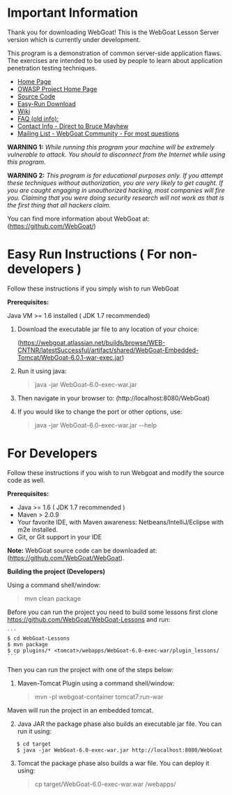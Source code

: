# Important Information

Thank you for downloading WebGoat! This is the WebGoat Lesson Server version which is currently under development.

This program is a demonstration of common server-side application flaws. The
exercises are intended to be used by people to learn about application
penetration testing techniques.

* [Home Page](http://webgoat.github.io)
* [OWASP Project Home Page](http://www.owasp.org/index.php/Category:OWASP_WebGoat_Project)
* [Source Code](https://github.com/WebGoat/WebGoat)
* [Easy-Run Download](https://webgoat.atlassian.net/builds/browse/WEB-CNTNR)
* [Wiki](https://github.com/WebGoat/WebGoat/wiki)
* [FAQ (old info):](http://code.google.com/p/webgoat/wiki/FAQ)
* [Contact Info - Direct to Bruce Mayhew](webgoat@owasp.org)
* [Mailing List - WebGoat Community - For most questions](owasp-webgoat@lists.owasp.org) 

**WARNING 1:** *While running this program your machine will be extremely
vulnerable to attack. You should to disconnect from the Internet while using
this program.*

**WARNING 2:** *This program is for educational purposes only. If you attempt
these techniques without authorization, you are very likely to get caught. If
you are caught engaging in unauthorized hacking, most companies will fire you.
Claiming that you were doing security research will not work as that is the
first thing that all hackers claim.*

You can find more information about WebGoat at:
(https://github.com/WebGoat/)


# Easy Run Instructions ( For non-developers )

Follow these instructions if you simply wish to run WebGoat

**Prerequisites:** 

Java VM >= 1.6 installed ( JDK 1.7 recommended)

1. Download the executable jar file to any location of your choice:

    (https://webgoat.atlassian.net/builds/browse/WEB-CNTNR/latestSuccessful/artifact/shared/WebGoat-Embedded-Tomcat/WebGoat-6.0.1-war-exec.jar)

2. Run it using java:

    > java -jar WebGoat-6.0-exec-war.jar

3. Then navigate in your browser to: (http://localhost:8080/WebGoat)

4. If you would like to change the port or other options, use:

    > java -jar WebGoat-6.0-exec-war.jar --help


# For Developers

Follow these instructions if you wish to run Webgoat and modify the source code as well.

**Prerequisites:**

* Java >= 1.6 ( JDK 1.7 recommended )
* Maven > 2.0.9
* Your favorite IDE, with Maven awareness: Netbeans/IntelliJ/Eclipse with m2e installed.
* Git, or Git support in your IDE
        
**Note:** WebGoat source code can be downloaded at: (https://github.com/WebGoat/WebGoat).


**Building the project (Developers)**

Using a command shell/window:

   > mvn clean package

Before you can run the project you need to build some lessons first clone https://github.com/WebGoat/WebGoat-Lessons and run:

    ```
    $ cd WebGoat-Lessons
    $ mvn package
    $ cp plugins/* <tomcat>/webapps/WebGoat-6.0-exec-war/plugin_lessons/
    ```

Then you can run the project with one of the steps below:

1. Maven-Tomcat Plugin
   using a command shell/window:

   > mvn -pl webgoat-container tomcat7:run-war


Maven will run the project in an embedded tomcat.

2. Java JAR
   the package phase also builds an executable jar file. You can run it using:

```
   $ cd target
   $ java -jar WebGoat-6.0-exec-war.jar http://localhost:8080/WebGoat
```

3. Tomcat the package phase also builds a war file. You can deploy it using:

    > cp target/WebGoat-6.0-exec-war.war <tomcat>/webapps/
